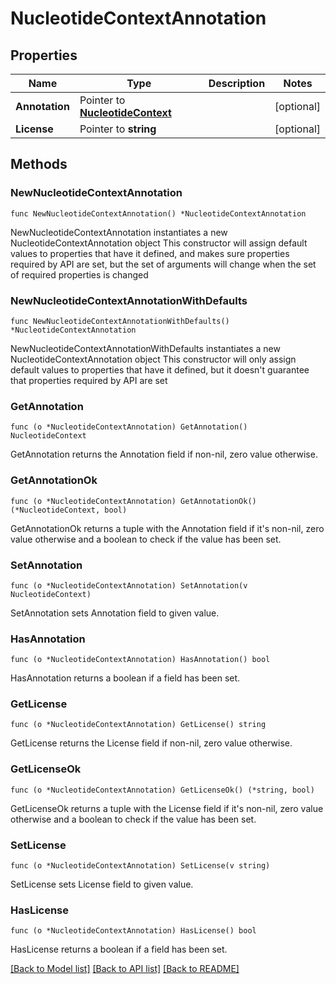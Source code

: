# NucleotideContextAnnotation

## Properties

Name | Type | Description | Notes
------------ | ------------- | ------------- | -------------
**Annotation** | Pointer to [**NucleotideContext**](NucleotideContext.md) |  | [optional] 
**License** | Pointer to **string** |  | [optional] 

## Methods

### NewNucleotideContextAnnotation

`func NewNucleotideContextAnnotation() *NucleotideContextAnnotation`

NewNucleotideContextAnnotation instantiates a new NucleotideContextAnnotation object
This constructor will assign default values to properties that have it defined,
and makes sure properties required by API are set, but the set of arguments
will change when the set of required properties is changed

### NewNucleotideContextAnnotationWithDefaults

`func NewNucleotideContextAnnotationWithDefaults() *NucleotideContextAnnotation`

NewNucleotideContextAnnotationWithDefaults instantiates a new NucleotideContextAnnotation object
This constructor will only assign default values to properties that have it defined,
but it doesn't guarantee that properties required by API are set

### GetAnnotation

`func (o *NucleotideContextAnnotation) GetAnnotation() NucleotideContext`

GetAnnotation returns the Annotation field if non-nil, zero value otherwise.

### GetAnnotationOk

`func (o *NucleotideContextAnnotation) GetAnnotationOk() (*NucleotideContext, bool)`

GetAnnotationOk returns a tuple with the Annotation field if it's non-nil, zero value otherwise
and a boolean to check if the value has been set.

### SetAnnotation

`func (o *NucleotideContextAnnotation) SetAnnotation(v NucleotideContext)`

SetAnnotation sets Annotation field to given value.

### HasAnnotation

`func (o *NucleotideContextAnnotation) HasAnnotation() bool`

HasAnnotation returns a boolean if a field has been set.

### GetLicense

`func (o *NucleotideContextAnnotation) GetLicense() string`

GetLicense returns the License field if non-nil, zero value otherwise.

### GetLicenseOk

`func (o *NucleotideContextAnnotation) GetLicenseOk() (*string, bool)`

GetLicenseOk returns a tuple with the License field if it's non-nil, zero value otherwise
and a boolean to check if the value has been set.

### SetLicense

`func (o *NucleotideContextAnnotation) SetLicense(v string)`

SetLicense sets License field to given value.

### HasLicense

`func (o *NucleotideContextAnnotation) HasLicense() bool`

HasLicense returns a boolean if a field has been set.


[[Back to Model list]](../README.md#documentation-for-models) [[Back to API list]](../README.md#documentation-for-api-endpoints) [[Back to README]](../README.md)


